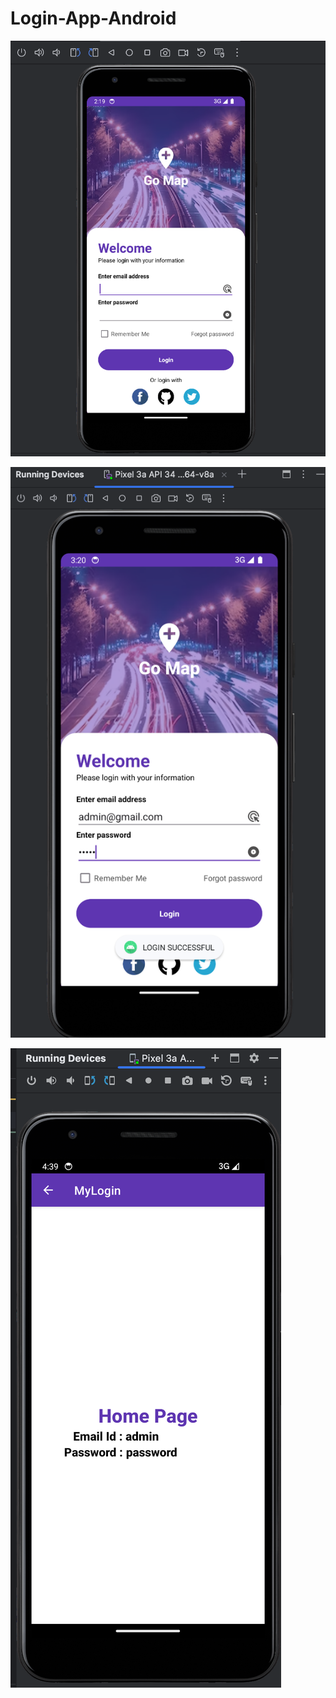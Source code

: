 # Login-App-Android

![Login App Screenshot](login-app-screenshot.png)

![Login Successful Screenshot](login-successful-screenshot.png)

![Fetched login email and password](login-credentials-screenshot.png)
